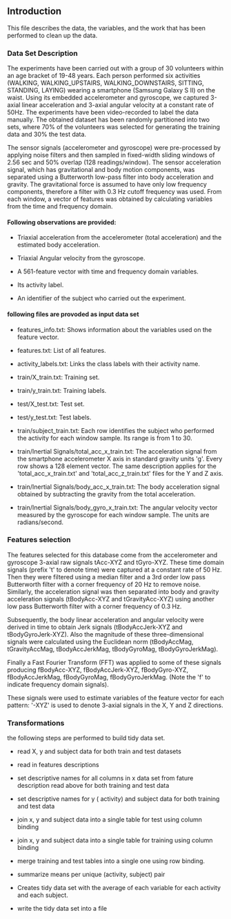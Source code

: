 ## Introduction

This file describes the data, the variables, and the work that has been performed to clean up the data.

### Data Set Description

The experiments have been carried out with a group of 30 volunteers within an age bracket of 19-48 years. Each person performed six activities (WALKING, WALKING_UPSTAIRS, WALKING_DOWNSTAIRS, SITTING, STANDING, LAYING) wearing a smartphone (Samsung Galaxy S II) on the waist. Using its embedded accelerometer and gyroscope, we captured 3-axial linear acceleration and 3-axial angular velocity at a constant rate of 50Hz. The experiments have been video-recorded to label the data manually. The obtained dataset has been randomly partitioned into two sets, where 70% of the volunteers was selected for generating the training data and 30% the test data.

The sensor signals (accelerometer and gyroscope) were pre-processed by applying noise filters and then sampled in fixed-width sliding windows of 2.56 sec and 50% overlap (128 readings/window). The sensor acceleration signal, which has gravitational and body motion components, was separated using a Butterworth low-pass filter into body acceleration and gravity. The gravitational force is assumed to have only low frequency components, therefore a filter with 0.3 Hz cutoff frequency was used. From each window, a vector of features was obtained by calculating variables from the time and frequency domain.

#### Following observations are  provided:

* Triaxial acceleration from the accelerometer (total acceleration) and the estimated body acceleration.

* Triaxial Angular velocity from the gyroscope.

* A 561-feature vector with time and frequency domain variables.

* Its activity label.
* An identifier of the subject who carried out the experiment.

####  following files are provoded as input data set

* features_info.txt: Shows information about the variables used on the feature vector.

* features.txt: List of all features.

* activity_labels.txt: Links the class labels with their activity name.

* train/X_train.txt: Training set.

* train/y_train.txt: Training labels.

* test/X_test.txt: Test set.

* test/y_test.txt: Test labels.

* train/subject_train.txt: Each row identifies the subject who performed the activity for each window sample. Its range is from 1 to 30.

* train/Inertial Signals/total_acc_x_train.txt: The acceleration signal from the smartphone accelerometer X axis in standard gravity units 'g'. Every row shows a 128 element vector. The same description applies for the 'total_acc_x_train.txt' and 'total_acc_z_train.txt' files for the Y and Z axis.

* train/Inertial Signals/body_acc_x_train.txt: The body acceleration signal obtained by subtracting the gravity from the total acceleration.

* train/Inertial Signals/body_gyro_x_train.txt: The angular velocity vector measured by the gyroscope for each window sample. The units are radians/second.

### Features selection

The features selected for this database come from the accelerometer and gyroscope 3-axial raw signals tAcc-XYZ and tGyro-XYZ. These time domain signals (prefix 't' to denote time) were captured at a constant rate of 50 Hz. Then they were filtered using a median filter and a 3rd order low pass Butterworth filter with a corner frequency of 20 Hz to remove noise. Similarly, the acceleration signal was then separated into body and gravity acceleration signals (tBodyAcc-XYZ and tGravityAcc-XYZ) using another low pass Butterworth filter with a corner frequency of 0.3 Hz.

Subsequently, the body linear acceleration and angular velocity were derived in time to obtain Jerk signals (tBodyAccJerk-XYZ and tBodyGyroJerk-XYZ). Also the magnitude of these three-dimensional signals were calculated using the Euclidean norm (tBodyAccMag, tGravityAccMag, tBodyAccJerkMag, tBodyGyroMag, tBodyGyroJerkMag).

Finally a Fast Fourier Transform (FFT) was applied to some of these signals producing fBodyAcc-XYZ, fBodyAccJerk-XYZ, fBodyGyro-XYZ, fBodyAccJerkMag, fBodyGyroMag, fBodyGyroJerkMag. (Note the 'f' to indicate frequency domain signals).

These signals were used to estimate variables of the feature vector for each pattern:
'-XYZ' is used to denote 3-axial signals in the X, Y and Z directions.

### Transformations

the following steps are performed to build tidy  data set.

* read X, y and subject data for both train and test datasets

* read in features descriptions

* set descriptive names for all columns in x data set from fature description read above for both training and test data

* set descriptive names for  y ( activity) and subject data for both training and test data

* join x, y and subject data into a single table for test using column binding

* join x, y and subject data into a single table for training using  column binding

* merge training and test tables into a single one using row binding.

* summarize means per unique (activity, subject) pair

*  Creates  tidy data set with the average of each variable for each activity and each subject.
* write the tidy data set into a file
  
